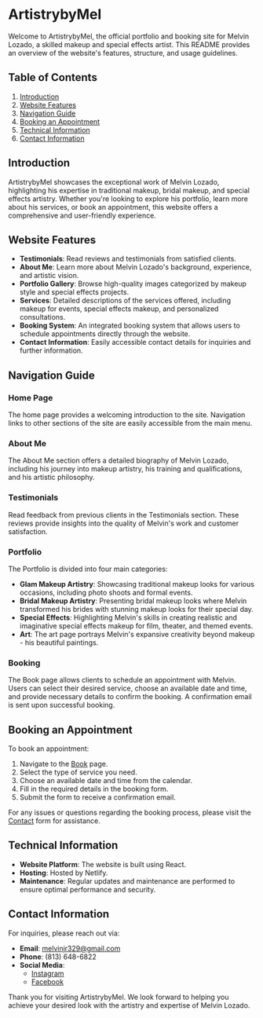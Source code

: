 # ArtistrybyMel

Welcome to ArtistrybyMel, the official portfolio and booking site for Melvin Lozado, a skilled makeup and special effects artist. This README provides an overview of the website's features, structure, and usage guidelines.

## Table of Contents

1. [Introduction](#introduction)
2. [Website Features](#website-features)
3. [Navigation Guide](#navigation-guide)
4. [Booking an Appointment](#booking-an-appointment)
5. [Technical Information](#technical-information)
6. [Contact Information](#contact-information)

## Introduction

ArtistrybyMel showcases the exceptional work of Melvin Lozado, highlighting his expertise in traditional makeup, bridal makeup, and special effects artistry. Whether you're looking to explore his portfolio, learn more about his services, or book an appointment, this website offers a comprehensive and user-friendly experience.

## Website Features

- **Testimonials**: Read reviews and testimonials from satisfied clients.
- **About Me**: Learn more about Melvin Lozado's background, experience, and artistic vision.
- **Portfolio Gallery**: Browse high-quality images categorized by makeup style and special effects projects.
- **Services**: Detailed descriptions of the services offered, including makeup for events, special effects makeup, and personalized consultations.
- **Booking System**: An integrated booking system that allows users to schedule appointments directly through the website.
- **Contact Information**: Easily accessible contact details for inquiries and further information.

## Navigation Guide

### Home Page

The home page provides a welcoming introduction to the site. Navigation links to other sections of the site are easily accessible from the main menu.

### About Me

The About Me section offers a detailed biography of Melvin Lozado, including his journey into makeup artistry, his training and qualifications, and his artistic philosophy.

### Testimonials

Read feedback from previous clients in the Testimonials section. These reviews provide insights into the quality of Melvin's work and customer satisfaction.

### Portfolio

The Portfolio is divided into four main categories:

- **Glam Makeup Artistry**: Showcasing traditional makeup looks for various occasions, including photo shoots and formal events.
- **Bridal Makeup Artistry**: Presenting bridal makeup looks where Melvin transformed his brides with stunning makeup looks for their special day.
- **Special Effects**: Highlighting Melvin's skills in creating realistic and imaginative special effects makeup for film, theater, and themed events.
- **Art**: The art page portrays Melvin's expansive creativity beyond makeup - his beautiful paintings.

### Booking

The Book page allows clients to schedule an appointment with Melvin. Users can select their desired service, choose an available date and time, and provide necessary details to confirm the booking. A confirmation email is sent upon successful booking.

## Booking an Appointment

To book an appointment:

1. Navigate to the [Book](#booking) page.
2. Select the type of service you need.
3. Choose an available date and time from the calendar.
4. Fill in the required details in the booking form.
5. Submit the form to receive a confirmation email.

For any issues or questions regarding the booking process, please visit the [Contact](#contact) form for assistance.

## Technical Information

- **Website Platform**: The website is built using React.
- **Hosting**: Hosted by Netlify.
- **Maintenance**: Regular updates and maintenance are performed to ensure optimal performance and security.

## Contact Information

For inquiries, please reach out via:

- **Email**: melvinjr329@gmail.com
- **Phone**: (813) 648-6822
- **Social Media**:
  - [Instagram](#https://www.instagram.com/makeupbymelvinn/?igshid=MzRlODBiNWFlZA%3D%3D)
  - [Facebook](#https://www.facebook.com/melvin.abraham.5)

Thank you for visiting ArtistrybyMel. We look forward to helping you achieve your desired look with the artistry and expertise of Melvin Lozado.
